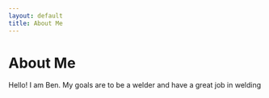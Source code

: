 ```yaml
---
layout: default
title: About Me
---
```

# About Me
Hello! I am Ben.
My goals are to be a welder and have a great job in welding
